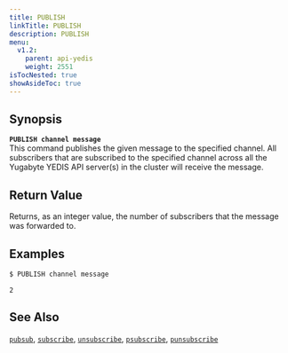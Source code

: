 ```yaml
---
title: PUBLISH
linkTitle: PUBLISH
description: PUBLISH
menu:
  v1.2:
    parent: api-yedis
    weight: 2551
isTocNested: true
showAsideToc: true
---
```


## Synopsis
<b>`PUBLISH channel message`</b><br>
This command publishes the given message to the specified channel. All subscribers that are subscribed to the specified channel
across all the Yugabyte YEDIS API server(s) in the cluster will receive the message.


## Return Value
Returns, as an integer value, the number of subscribers that the message was forwarded to.

## Examples

```sh
$ PUBLISH channel message
```

```
2
```

## See Also
[`pubsub`](../pubsub/), 
[`subscribe`](../subscribe/), 
[`unsubscribe`](../unsubscribe/), 
[`psubscribe`](../psubscribe/), 
[`punsubscribe`](../punsubscribe/)
